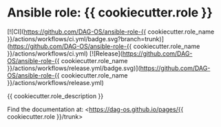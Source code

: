 # Ansible role: {{ cookiecutter.role }}

[![CI](https://github.com/DAG-OS/ansible-role-{{ cookiecutter.role_name }}/actions/workflows/ci.yml/badge.svg?branch=trunk)](https://github.com/DAG-OS/ansible-role-{{ cookiecutter.role_name }}/actions/workflows/ci.yml)
[![Release](https://github.com/DAG-OS/ansible-role-{{ cookiecutter.role_name }}/actions/workflows/release.yml/badge.svg)](https://github.com/DAG-OS/ansible-role-{{ cookiecutter.role_name }}/actions/workflows/release.yml)
<!--
TODO: Add ansible role ID to badges once it is released
Use following command:
    ansible-galaxy info {{ cookiecutter.role }} | grep -E 'id: [0-9]' | awk {'print $2'}
[![Quality](https://img.shields.io/ansible/quality/<ansible-role-id>?logo=ansible)](https://galaxy.ansible.com/dagos/{{ cookiecutter.role_name }})
[![Downloads](https://img.shields.io/ansible/role/d/<ansible-role-id>?logo=ansible)](https://galaxy.ansible.com/dagos/{{ cookiecutter.role_name }})
-->

{{ cookiecutter.role_description }}

Find the documentation at: <https://dag-os.github.io/pages/{{ cookiecutter.role }}/trunk>
